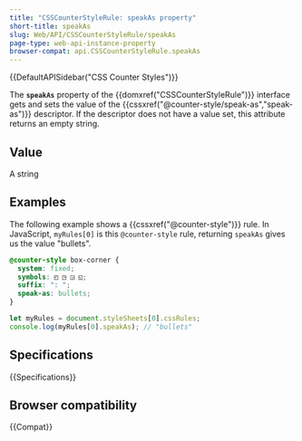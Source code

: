 ```yaml
---
title: "CSSCounterStyleRule: speakAs property"
short-title: speakAs
slug: Web/API/CSSCounterStyleRule/speakAs
page-type: web-api-instance-property
browser-compat: api.CSSCounterStyleRule.speakAs
---
```


{{DefaultAPISidebar("CSS Counter Styles")}}

The **`speakAs`** property of the {{domxref("CSSCounterStyleRule")}} interface gets and sets the value of the {{cssxref("@counter-style/speak-as","speak-as")}} descriptor. If the descriptor does not have a value set, this attribute returns an empty string.

## Value

A string

## Examples

The following example shows a {{cssxref("@counter-style")}} rule. In JavaScript, `myRules[0]` is this `@counter-style` rule, returning `speakAs` gives us the value "bullets".

```css
@counter-style box-corner {
  system: fixed;
  symbols: ◰ ◳ ◲ ◱;
  suffix: ": ";
  speak-as: bullets;
}
```

```js
let myRules = document.styleSheets[0].cssRules;
console.log(myRules[0].speakAs); // "bullets"
```

## Specifications

{{Specifications}}

## Browser compatibility

{{Compat}}
